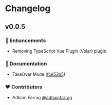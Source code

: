 # Changelog


## v0.0.5

### 🚀 Enhancements
- Removing TypeScript Vue Plugin (Volar) plugin.


### 📖 Documentation

- TakeOver Mode ([fce53b5](https://github.com/nuxtrdev/nuxt-vscode-extentions/commit/fce53b5))


### ❤️ Contributors

- Adham Farrag [@adhamfarrag](https://github.com/adhamfarrag)
